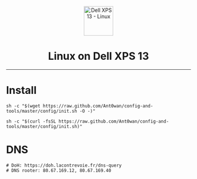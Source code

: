 <br />
<p align="center">
    <img src=".logo.png" alt="Dell XPS 13 - Linux" width="80" height="80">

  <h1 align="center">Linux on Dell XPS 13</h1>

</p>


---

# Install

```shell
sh -c "$(wget https://raw.github.com/Ant0wan/config-and-tools/master/config/init.sh -O -)"
```

```shell
sh -c "$(curl -fsSL https://raw.github.com/Ant0wan/config-and-tools/master/config/init.sh)"
```

# DNS

```shell
# DoH: https://doh.lacontrevoie.fr/dns-query
# DNS rooter: 80.67.169.12, 80.67.169.40
```
